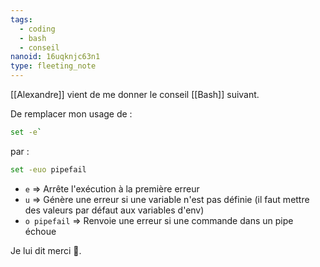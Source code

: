 ```yaml
---
tags:
  - coding
  - bash
  - conseil
nanoid: 16uqknjc63n1
type: fleeting_note
---
```

[[Alexandre]] vient de me donner le conseil [[Bash]] suivant.

De remplacer mon usage de :

```sh
set -e`
```

par :

```sh
set -euo pipefail
```

- `e` => Arrête l'exécution à la première erreur
- `u` => Génère une erreur si une variable n'est pas définie (il faut mettre des valeurs par défaut aux variables d'env)
- `o pipefail` => Renvoie une erreur si une commande dans un pipe échoue

Je lui dit merci 🙂.
